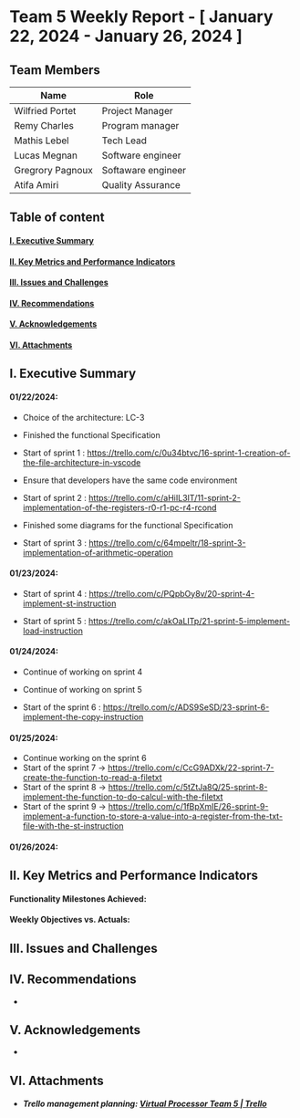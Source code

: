 # Team 5 Weekly Report - [ January 22, 2024 - January 26, 2024 ]

## Team Members

| Name              | Role              |
|-------------------|-------------------|
| Wilfried Portet   | Project Manager   |
| Remy Charles      | Program manager   |
| Mathis Lebel      | Tech Lead         |
| Lucas Megnan      | Software engineer |
| Gregrory Pagnoux  | Softaware engineer|
| Atifa Amiri       | Quality Assurance |


## Table of content

#### [I. Executive Summary](#i-executive-summary)

#### [II. Key Metrics and Performance Indicators](#ii-key-metrics-and-performance-indicators)

<!--#### [III. Progress and Projects and Initiatives](#iii-progress-and-projects-and-initiatives)-->

#### [III. Issues and Challenges](#iii-issues-and-challenges)

#### [IV. Recommendations](#iv-recommendations)

#### [V. Acknowledgements](#v-acknowledgements)

#### [VI. Attachments](#vi-attachments)

## I. Executive Summary

<!--Provide a concise overview of the team's activities and achievements for the week. Include any significant milestones, completed tasks, and noteworthy accomplishments.-->

#### 01/22/2024:

  - Choice of the architecture: LC-3
  
  - Finished the functional Specification
  
  - Start of sprint 1 : https://trello.com/c/0u34btvc/16-sprint-1-creation-of-the-file-architecture-in-vscode
  
  - Ensure that developers have the same code environment
  
  - Start of sprint 2 : https://trello.com/c/aHiIL3IT/11-sprint-2-implementation-of-the-registers-r0-r1-pc-r4-rcond
  
  - Finished some diagrams for the functional Specification
  
  - Start of sprint 3 : https://trello.com/c/64mpeltr/18-sprint-3-implementation-of-arithmetic-operation

#### 01/23/2024:
  - Start of sprint 4 : https://trello.com/c/PQpbOy8v/20-sprint-4-implement-st-instruction

  - Start of sprint 5 : https://trello.com/c/akOaLITp/21-sprint-5-implement-load-instruction



#### 01/24/2024:
- Continue of working on sprint 4  
- Continue of working on sprint 5 

- Start of the sprint 6 : https://trello.com/c/ADS9SeSD/23-sprint-6-implement-the-copy-instruction


#### 01/25/2024:
- Continue working on the sprint 6  
- Start of the sprint 7 -> https://trello.com/c/CcG9ADXk/22-sprint-7-create-the-function-to-read-a-filetxt
- Start of the sprint 8 -> https://trello.com/c/5tZtJa8Q/25-sprint-8-implement-the-function-to-do-calcul-with-the-filetxt
- Start of the sprint 9 -> https://trello.com/c/1fBpXmIE/26-sprint-9-implement-a-function-to-store-a-value-into-a-register-from-the-txt-file-with-the-st-instruction



#### 01/26/2024:

## II. Key Metrics and Performance Indicators

<!--Present relevant metrics and KPIs that demonstrate the team's performance in relation to its objectives and goals. Include both quantitative and qualitative data where applicable.-->

#### Functionality Milestones Achieved:



#### Weekly Objectives vs. Actuals:

## III. Issues and Challenges



<!--Highlight any significant issues or challenges that the team encountered during the week. Provide a brief description, the impact on the project or team, and proposed solutions or mitigation strategies.-->

## IV. Recommendations

<!--Offer any recommendations or suggestions for improvement based on the week's experiences and outcomes.-->

-

## V. Acknowledgements

<!--Acknowledge the contributions of team members, stakeholders, or external partners who played a significant role in the week's achievements.-->

-

## VI. Attachments

<!--Include any relevant documents, charts, graphs, or visual aids that support the information presented in the report.-->

- ##### Trello management planning: [Virtual Processor Team 5 | Trello](https://trello.com/b/xeGdXSoh/virtual-processor-team-5)
